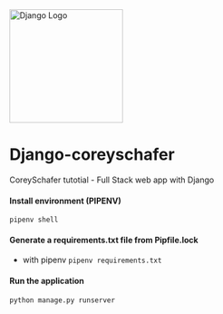 <img src="https://static.djangoproject.com/img/logos/django-logo-positive.png" alt="Django Logo" width="200px"/>

# Django-coreyschafer
CoreySchafer tutotial - Full Stack web app with Django



#### Install environment (PIPENV)
```
pipenv shell
```

#### Generate a requirements.txt file from Pipfile.lock

- with pipenv
 ```pipenv requirements.txt```


#### Run the application
```
python manage.py runserver
```